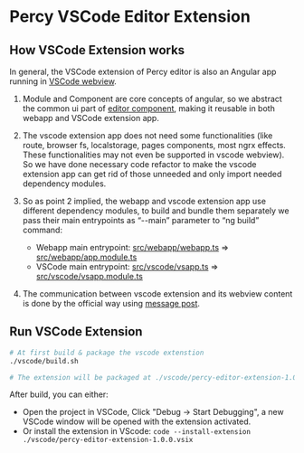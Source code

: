 # Percy VSCode Editor Extension

## How VSCode Extension works

In general, the VSCode extension of Percy editor is also an Angular app running in [VSCode webview](https://code.visualstudio.com/docs/extensions/webview).

1. Module and Component are core concepts of angular, so we abstract the common ui part of [editor component](src/app/components/editor), making it reusable in both webapp and VSCode extension app.
2. The vscode extension app does not need some functionalities (like route, browser fs, localstorage, pages components, most ngrx effects. These functionalities may not even be supported in vscode webview). So we have done necessary code refactor to make the vscode extension app can get rid of those unneeded and only import needed dependency modules.
3. So as point 2 implied, the webapp and vscode extension app use different dependency modules, to build and bundle them separately we pass their main entrypoints as “--main” parameter to “ng build” command:

   - Webapp main entrypoint: [src/webapp/webapp.ts](src/webapp/webapp.ts) => [src/webapp/app.module.ts](src/webapp/app.module.ts)
   - VSCode main entrypoint: [src/vscode/vsapp.ts](src/vscode/vsapp.ts) => [src/vscode/vsapp.module.ts](src/vscode/vsapp.module.ts)

4. The communication between vscode extension and its webview content is done by the official way using [message post](https://code.visualstudio.com/docs/extensions/webview#_passing-messages-from-an-extension-to-a-webview).

## Run VSCode Extension

```bash
# At first build & package the vscode extenstion
./vscode/build.sh

# The extension will be packaged at ./vscode/percy-editor-extension-1.0.0.vsix
```

After build, you can either:

- Open the project in VSCode, Click "Debug -> Start Debugging", a new VSCode window will be opened with the extension activated.
- Or install the extension in VScode: `code --install-extension ./vscode/percy-editor-extension-1.0.0.vsix`
